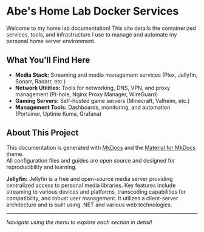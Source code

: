# Abe's Home Lab Docker Services

Welcome to my home lab documentation! This site details the containerized services, tools, and infrastructure I use to manage and automate my personal home server environment.

## What You'll Find Here

- **Media Stack:** Streaming and media management services (Plex, Jellyfin, Sonarr, Radarr, etc.)
- **Network Utilities:** Tools for networking, DNS, VPN, and proxy management (Pi-hole, Nginx Proxy Manager, WireGuard)
- **Gaming Servers:** Self-hosted game servers (Minecraft, Valheim, etc.)
- **Management Tools:** Dashboards, monitoring, and automation (Portainer, Uptime Kuma, Grafana)

## About This Project

This documentation is generated with [MkDocs](https://www.mkdocs.org/) and the [Material for MkDocs](https://squidfunk.github.io/mkdocs-material/) theme.  
All configuration files and guides are open source and designed for reproducibility and learning.

<!-- AI_SUMMARY_START -->
**Jellyfin:** Jellyfin is a free and open-source media server providing centralized access to personal media libraries.  Key features include streaming to various devices and platforms, transcoding capabilities for compatibility, and robust user management.  It utilizes a client-server architecture and is built using .NET and various web technologies.
<!-- AI_SUMMARY_END -->

---

_Navigate using the menu to explore each section in detail!_
